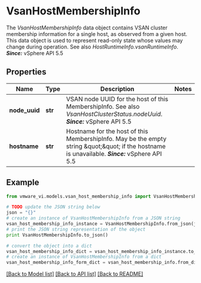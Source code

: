 # VsanHostMembershipInfo

The *VsanHostMembershipInfo* data object contains VSAN cluster membership information for a single host, as observed from a given host.  This data object is used to represent read-only state whose values may change during operation.  See also *HostRuntimeInfo.vsanRuntimeInfo*.  ***Since:*** vSphere API 5.5 

## Properties
Name | Type | Description | Notes
------------ | ------------- | ------------- | -------------
**node_uuid** | **str** | VSAN node UUID for the host of this MembershipInfo.  See also *VsanHostClusterStatus.nodeUuid*.  ***Since:*** vSphere API 5.5  | 
**hostname** | **str** | Hostname for the host of this MembershipInfo.  May be the empty string \&quot;\&quot; if the hostname is unavailable.  ***Since:*** vSphere API 5.5  | 

## Example

```python
from vmware_vi.models.vsan_host_membership_info import VsanHostMembershipInfo

# TODO update the JSON string below
json = "{}"
# create an instance of VsanHostMembershipInfo from a JSON string
vsan_host_membership_info_instance = VsanHostMembershipInfo.from_json(json)
# print the JSON string representation of the object
print VsanHostMembershipInfo.to_json()

# convert the object into a dict
vsan_host_membership_info_dict = vsan_host_membership_info_instance.to_dict()
# create an instance of VsanHostMembershipInfo from a dict
vsan_host_membership_info_form_dict = vsan_host_membership_info.from_dict(vsan_host_membership_info_dict)
```
[[Back to Model list]](../README.md#documentation-for-models) [[Back to API list]](../README.md#documentation-for-api-endpoints) [[Back to README]](../README.md)


